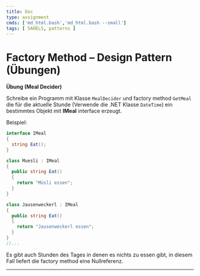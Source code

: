 ```yaml
---
title: Doc
type: assignment
cmds: ['md_html.bash','md_html.bash --small']
tags: [ 5AHELS, patterns ]
---
```


# Factory Method – Design Pattern (Übungen)



**Übung (Meal Decider)**

Schreibe ein Programm mit Klasse `MealDecider`  und factory method `GetMeal` die für die aktuelle Stunde (Verwende die .NET Klasse `DateTime`) ein bestimmtes Objekt mit **IMeal** interface erzeugt. 

Beispiel:

```csharp
interface IMeal
{
  string Eat();
}

class Muesli : IMeal
{
  public string Eat()
  {
    return "Müsli essen";
  }
}

class Jausenweckerl : IMeal
{
  public string Eat()
  {
    return "Jausenweckerl essen";
  }
}
//...
```

Es gibt auch Stunden des Tages in denen es nichts zu essen gibt, in diesem Fall liefert die factory method eine Nullreferenz.

---

